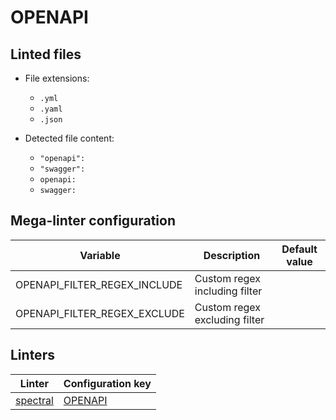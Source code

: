 <!-- markdownlint-disable MD003 MD020 MD033 MD041 -->
<!-- Generated by .automation/build.py, please do not update manually -->
# OPENAPI

## Linted files

- File extensions:
  - `.yml`
  - `.yaml`
  - `.json`

- Detected file content:
  - `"openapi":`
  - `"swagger":`
  - `openapi:`
  - `swagger:`

## Mega-linter configuration

| Variable | Description | Default value |
| ----------------- | -------------- | -------------- |
| OPENAPI_FILTER_REGEX_INCLUDE | Custom regex including filter |  |
| OPENAPI_FILTER_REGEX_EXCLUDE | Custom regex excluding filter |  |

## Linters

| Linter | Configuration key |
| ------ | ----------------- |
| [spectral](openapi_spectral.md) | [OPENAPI](openapi_spectral.md) |
